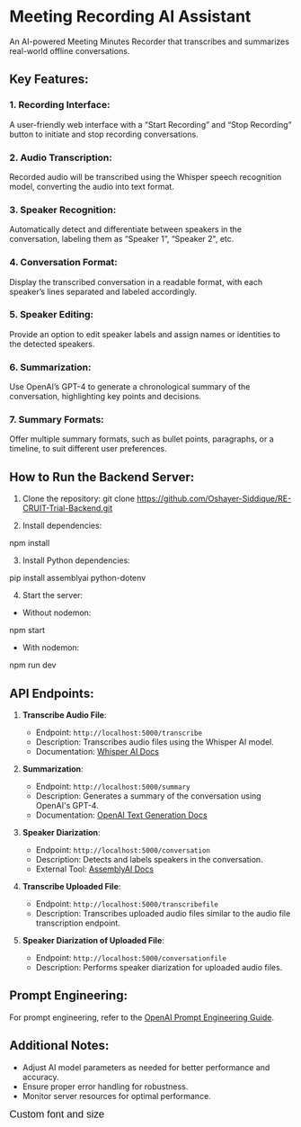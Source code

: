 # Meeting Recording AI Assistant

An AI-powered Meeting Minutes Recorder that transcribes and summarizes real-world offline conversations.

## Key Features:

### 1. Recording Interface:

A user-friendly web interface with a “Start Recording” and “Stop Recording” button to initiate and stop recording conversations.

### 2. Audio Transcription:

Recorded audio will be transcribed using the Whisper speech recognition model, converting the audio into text format.

### 3. Speaker Recognition:

Automatically detect and differentiate between speakers in the conversation, labeling them as “Speaker 1”, “Speaker 2", etc.

### 4. Conversation Format:

Display the transcribed conversation in a readable format, with each speaker’s lines separated and labeled accordingly.

### 5. Speaker Editing:

Provide an option to edit speaker labels and assign names or identities to the detected speakers.

### 6. Summarization:

Use OpenAI’s GPT-4 to generate a chronological summary of the conversation, highlighting key points and decisions.

### 7. Summary Formats:

Offer multiple summary formats, such as bullet points, paragraphs, or a timeline, to suit different user preferences.

## How to Run the Backend Server:

1. Clone the repository:
git clone https://github.com/Oshayer-Siddique/RE-CRUIT-Trial-Backend.git


2. Install dependencies:

npm install


3. Install Python dependencies:

pip install assemblyai python-dotenv



4. Start the server:

- Without nodemon:

npm start


- With nodemon:

npm run dev



## API Endpoints:

1. **Transcribe Audio File**:

   - Endpoint: `http://localhost:5000/transcribe`
   - Description: Transcribes audio files using the Whisper AI model.
   - Documentation: [Whisper AI Docs](https://platform.openai.com/docs/guides/speech-to-text)

2. **Summarization**:

   - Endpoint: `http://localhost:5000/summary`
   - Description: Generates a summary of the conversation using OpenAI's GPT-4.
   - Documentation: [OpenAI Text Generation Docs](https://platform.openai.com/docs/guides/text-generation)

3. **Speaker Diarization**:

   - Endpoint: `http://localhost:5000/conversation`
   - Description: Detects and labels speakers in the conversation.
   - External Tool: [AssemblyAI Docs](https://www.assemblyai.com/docs/)

4. **Transcribe Uploaded File**:

   - Endpoint: `http://localhost:5000/transcribefile`
   - Description: Transcribes uploaded audio files similar to the audio file transcription endpoint.

5. **Speaker Diarization of Uploaded File**:

   - Endpoint: `http://localhost:5000/conversationfile`
   - Description: Performs speaker diarization for uploaded audio files.

## Prompt Engineering:

For prompt engineering, refer to the [OpenAI Prompt Engineering Guide](https://platform.openai.com/docs/guides/prompt-engineering).

## Additional Notes:

- Adjust AI model parameters as needed for better performance and accuracy.
- Ensure proper error handling for robustness.
- Monitor server resources for optimal performance.

<font face="Arial" size="4">Custom font and size</font>



